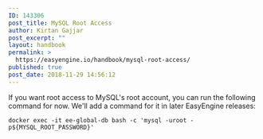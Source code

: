 ```yaml
---
ID: 143306
post_title: MySQL Root Access
author: Kirtan Gajjar
post_excerpt: ""
layout: handbook
permalink: >
  https://easyengine.io/handbook/mysql-root-access/
published: true
post_date: 2018-11-29 14:56:12
---
```

<p>If you want root access to MySQL's root account, you can run the following command for now. We'll add a command for it in later EasyEngine releases:</p>
<pre class="wp-block-code"><code>docker exec -it ee-global-db bash -c 'mysql -uroot -p${MYSQL_ROOT_PASSWORD}'</code></pre>